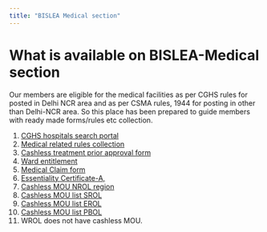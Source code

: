 ```yaml
---
title: "BISLEA Medical section"
---
```


What is available on BISLEA-Medical section
======

Our members are eligible for the medical facilities as per CGHS rules for posted in Delhi NCR area and as per CSMA rules, 1944 for posting in other than Delhi-NCR area. So this place has been prepared to guide members with ready made forms/rules etc collection. 

1. [CGHS hospitals search portal](https://cghs.nic.in/reports/view_hospital.jsp)
2. [Medical related rules collection](https://drive.google.com/drive/folders/1USgbF3a8YwEt0mEQhYFCwBbY3HkGeQuD)
3. [Cashless treatment prior approval form](https://drive.google.com/file/d/17rOEhCeqKdiKsUK5sXercjDr12RaoIlv/view?usp=share_link)
4. [Ward entitlement](https://drive.google.com/file/d/18jWTHTiakyLK4a9jD_YH6eCUCrwqz-hr/view?usp=share_link)
5. [Medical Claim form](https://drive.google.com/file/d/1ViwYrXMb_C5BPTA3NsdYWRhMqWYuDurg/view?usp=share_link)
6. [Essentiality Certificate-A,](https://drive.google.com/file/d/1TOiQZNNneZnYsF_wwDftkQ3287rdEjkh/view?usp=share_link)
7. [Cashless MOU NROL region](https://drive.google.com/file/d/1plTs7ihI4NZ5pxoChP0uZPFJzaV0K0xM/view?usp=share_link)
8. [Cashless MOU list SROL](https://drive.google.com/file/d/1LJaGgaUkDjXEifiWKWpIVQBLa-wkJU9f/view?usp=share_link)
9. [Cashless MOU list EROL](https://drive.google.com/file/d/1lvkRLjMlE0GlwxQ-MsT8gl0Ai9mVHqb1/view?usp=share_link)
10. [Cashless MOU list PBOL](https://drive.google.com/file/d/1uO5_vkQ83ot146MUZvn36RBYqZwOzY48/view?usp=share_link)
11. WROL does not have cashless MOU.
